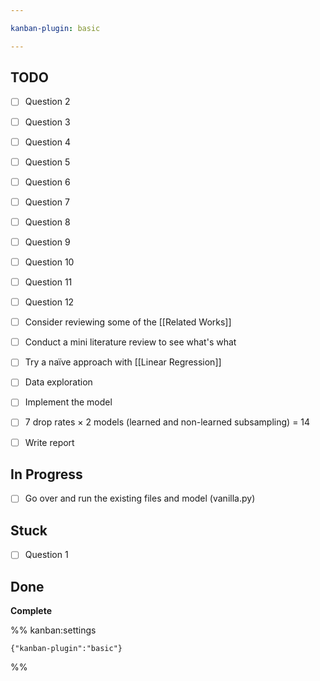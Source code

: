 ```yaml
---

kanban-plugin: basic

---
```


## TODO

- [ ] Question 2
- [ ] Question 3
- [ ] Question 4
- [ ] Question 5
- [ ] Question 6
- [ ] Question 7
- [ ] Question 8
- [ ] Question 9
- [ ] Question 10
- [ ] Question 11
- [ ] Question 12
- [ ] Consider reviewing some of the [[Related Works]]
- [ ] Conduct a mini literature review to see what's what
- [ ] Try a naïve approach with [[Linear Regression]]
- [ ] Data exploration
- [ ] Implement the model
- [ ] 7 drop rates $\times$ 2 models (learned and non-learned subsampling) = 14
- [ ] Write report


## In Progress

- [ ] Go over and run the existing files and model (vanilla.py)


## Stuck

- [ ] Question 1


## Done

**Complete**




%% kanban:settings
```
{"kanban-plugin":"basic"}
```
%%